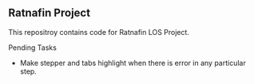 ## Ratnafin Project

This repositroy contains code for Ratnafin LOS Project.

Pending Tasks

- Make stepper and tabs highlight when there is error in any particular step.
